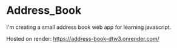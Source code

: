 # Address_Book
I'm creating a small address book web app for learning javascript.

Hosted on render: https://address-book-dtw3.onrender.com/
